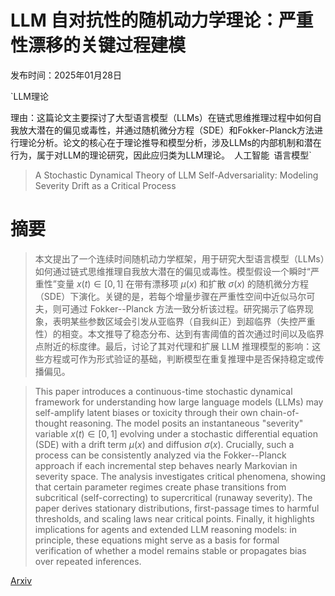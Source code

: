 # LLM 自对抗性的随机动力学理论：严重性漂移的关键过程建模

发布时间：2025年01月28日

`LLM理论

理由：这篇论文主要探讨了大型语言模型（LLMs）在链式思维推理过程中如何自我放大潜在的偏见或毒性，并通过随机微分方程（SDE）和Fokker-Planck方法进行理论分析。论文的核心在于理论推导和模型分析，涉及LLMs的内部机制和潜在行为，属于对LLM的理论研究，因此应归类为LLM理论。` `人工智能` `语言模型`

> A Stochastic Dynamical Theory of LLM Self-Adversariality: Modeling Severity Drift as a Critical Process

# 摘要

> 本文提出了一个连续时间随机动力学框架，用于研究大型语言模型（LLMs）如何通过链式思维推理自我放大潜在的偏见或毒性。模型假设一个瞬时“严重性”变量 $x(t) \in [0,1]$ 在带有漂移项 $μ(x)$ 和扩散 $σ(x)$ 的随机微分方程（SDE）下演化。关键的是，若每个增量步骤在严重性空间中近似马尔可夫，则可通过 Fokker--Planck 方法一致分析该过程。研究揭示了临界现象，表明某些参数区域会引发从亚临界（自我纠正）到超临界（失控严重性）的相变。本文推导了稳态分布、达到有害阈值的首次通过时间以及临界点附近的标度律。最后，讨论了其对代理和扩展 LLM 推理模型的影响：这些方程或可作为形式验证的基础，判断模型在重复推理中是否保持稳定或传播偏见。

> This paper introduces a continuous-time stochastic dynamical framework for understanding how large language models (LLMs) may self-amplify latent biases or toxicity through their own chain-of-thought reasoning. The model posits an instantaneous "severity" variable $x(t) \in [0,1]$ evolving under a stochastic differential equation (SDE) with a drift term $μ(x)$ and diffusion $σ(x)$. Crucially, such a process can be consistently analyzed via the Fokker--Planck approach if each incremental step behaves nearly Markovian in severity space. The analysis investigates critical phenomena, showing that certain parameter regimes create phase transitions from subcritical (self-correcting) to supercritical (runaway severity). The paper derives stationary distributions, first-passage times to harmful thresholds, and scaling laws near critical points. Finally, it highlights implications for agents and extended LLM reasoning models: in principle, these equations might serve as a basis for formal verification of whether a model remains stable or propagates bias over repeated inferences.

[Arxiv](https://arxiv.org/abs/2501.16783)